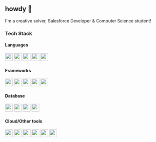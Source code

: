 ## howdy 👋
<p>I'm a creative solver, Salesforce Developer & Computer Science student!</p>
<h3>Tech Stack</h3>
<p align="left">
  <div>
    <h4>Languages</h4>
    <a href="https://www.java.com"><img height="25px" src="https://skillicons.dev/icons?i=java"/></a>
    <a href="https://www.python.org"><img height="25px" src="https://skillicons.dev/icons?i=py"/></a>
    <a href="https://www.java.com"><img height="25px" src="https://skillicons.dev/icons?i=cs"/></a>
    <a href="https://www.javascript.com"><img height="25px" src="https://skillicons.dev/icons?i=js"/></a>
    <a href="https://www.typescriptlang.org"><img height="25px" src="https://skillicons.dev/icons?i=ts"/></a>
    <br>
    <h4>Frameworks</h4>
    <a href="https://react.dev"><img height="25px" src="https://skillicons.dev/icons?i=react"/></a>
    <a href="https://expressjs.com"><img height="25px" src="https://skillicons.dev/icons?i=express"/></a>
    <a href="https://flask.palletsprojects.com"><img height="25px" src="https://skillicons.dev/icons?i=flask"/></a>
    <a href="https://dotnet.microsoft.com"><img height="25px" src="https://skillicons.dev/icons?i=dotnet"/></a>
    <a href="https://angular.io"><img height="25px" src="https://skillicons.dev/icons?i=angular"/></a>
    <h4>Database</h4>
    <a href="https://www.mongodb.com"><img height="25px" src="https://skillicons.dev/icons?i=mongodb"/></a>
    <a href="https://www.postgresql.org"><img height="25px" src="https://skillicons.dev/icons?i=postgresql"/></a>
    <a href="https://aws.amazon.com/pm/dynamodb"><img height="25px" src="https://skillicons.dev/icons?i=dynamodb"/></a>
    <a href="https://www.mysql.com"><img height="25px" src="https://skillicons.dev/icons?i=mysql"/></a>
    <h4>Cloud/Other tools</h4>
    <a href="https://aws.amazon.com"><img height="25px" src="https://skillicons.dev/icons?i=aws"/></a>
    <a href="https://azure.microsoft.com"><img height="25px" src="https://skillicons.dev/icons?i=azure"/></a>
    <a href="https://www.gnu.org/software/bash"><img height="25px" src="https://skillicons.dev/icons?i=bash"/></a>
    <a href="https://nodejs.org"><img height="25px" src="https://skillicons.dev/icons?i=nodejs"/></a>
    <a href="https://nginx.org"><img height="25px" src="https://skillicons.dev/icons?i=nginx"/></a>
    <a href="https://regexr.com"><img height="25px" src="https://skillicons.dev/icons?i=regex"/></a>
  </div>
</p>

<!--
**micattoc/micattoc** is a ✨ _special_ ✨ repository because its `README.md` (this file) appears on your GitHub profile.

Here are some ideas to get you started:

- 🔭 I’m currently working on ...
- 🌱 I’m currently learning ...
- 👯 I’m looking to collaborate on ...
- 🤔 I’m looking for help with ...
- 💬 Ask me about ...
- 📫 How to reach me: ...
- 😄 Pronouns: ...
- ⚡ Fun fact: ...
-->
